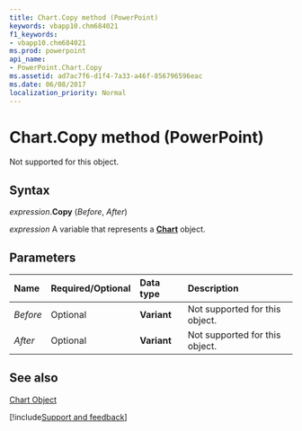 ```yaml
---
title: Chart.Copy method (PowerPoint)
keywords: vbapp10.chm684021
f1_keywords:
- vbapp10.chm684021
ms.prod: powerpoint
api_name:
- PowerPoint.Chart.Copy
ms.assetid: ad7ac7f6-d1f4-7a33-a46f-856796596eac
ms.date: 06/08/2017
localization_priority: Normal
---
```



# Chart.Copy method (PowerPoint)

Not supported for this object.


## Syntax

_expression_.**Copy** (_Before_, _After_)

_expression_ A variable that represents a **[Chart](PowerPoint.Chart.md)** object.


## Parameters



|Name|Required/Optional|Data type|Description|
|:-----|:-----|:-----|:-----|
| _Before_|Optional|**Variant**|Not supported for this object.|
| _After_|Optional|**Variant**|Not supported for this object.|

## See also


[Chart Object](PowerPoint.Chart.md)

[!include[Support and feedback](~/includes/feedback-boilerplate.md)]